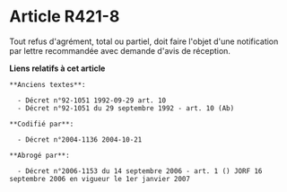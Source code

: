 # Article R421-8

Tout refus d'agrément, total ou partiel, doit faire l'objet d'une notification par lettre recommandée avec demande d'avis de
réception.

**Liens relatifs à cet article**

	**Anciens textes**:

	  - Décret n°92-1051 1992-09-29 art. 10
	  - Décret n°92-1051 du 29 septembre 1992 - art. 10 (Ab)

	**Codifié par**:

	  - Décret n°2004-1136 2004-10-21

	**Abrogé par**:

	  - Décret n°2006-1153 du 14 septembre 2006 - art. 1 () JORF 16 septembre 2006 en vigueur le 1er janvier 2007
